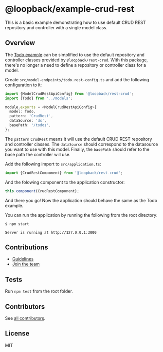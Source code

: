 # @loopback/example-crud-rest

This is a basic example demonstrating how to use default CRUD REST repository
and controller with a single model class.

## Overview

The
[Todo example](https://github.com/strongloop/loopback-next/tree/master/examples/todo)
can be simplified to use the default repository and controller classes provided
by `@loopback/rest-crud`. With this package, there's no longer a need to define
a repository or controller class for a model.

Create `src/model-endpoints/todo.rest-config.ts` and add the following
configuration to it:

```ts
import {ModelCrudRestApiConfig} from '@loopback/rest-crud';
import {Todo} from '../models';

module.exports = <ModelCrudRestApiConfig>{
  model: Todo,
  pattern: 'CrudRest',
  dataSource: 'ds',
  basePath: '/todos',
};
```

The `pattern` `CrudRest` means it will use the default CRUD REST repository and
controller classes. The `dataSource` should correspond to the datasource you
want to use with this model. Finally, the `basePath` should refer to the base
path the controller will use.

Add the following import to `src/application.ts`:

```ts
import {CrudRestComponent} from '@loopback/rest-crud';
```

And the folowing component to the application constructor:

```ts
this.component(CrudRestComponent);
```

And there you go! Now the application should behave the same as the Todo
example.

You can run the application by running the following from the root directory:

```
$ npm start

Server is running at http://127.0.0.1:3000
```

## Contributions

- [Guidelines](https://github.com/strongloop/loopback-next/blob/master/docs/CONTRIBUTING.md)
- [Join the team](https://github.com/strongloop/loopback-next/issues/110)

## Tests

Run `npm test` from the root folder.

## Contributors

See
[all contributors](https://github.com/strongloop/loopback-next/graphs/contributors).

## License

MIT
